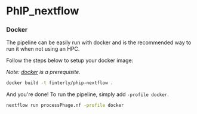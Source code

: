 # PhIP_nextflow

### Docker

The pipeline can be easily run with docker and is the recommended way to run it when not using an HPC.

Follow the steps below to setup your docker image:

*Note: [docker](https://www.docker.com/) is a prerequisite.*

```bash
docker build -t finterly/phip-nextflow .
```

And you're done! To run the pipeline, simply add `-profile docker`. 

```bash
nextflow run processPhage.nf -profile docker
```

